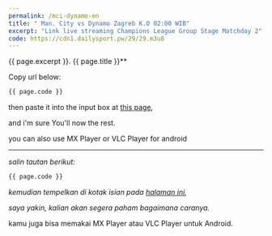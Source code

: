 ```yaml
---
permalink: /mci-dynamo-en
title: " Man. City vs Dynamo Zagreb K.O 02:00 WIB"  
excerpt: "Link live streaming Champions League Group Stage Matchday 2"
code: https://cdn1.dailysport.pw/29/29.m3u8
---
```

{{ page.excerpt }}. {{ page.title }}**

Copy url below:

```html
{{ page.code }}
```

then paste it into the input box at [this page](https://mi.knoacc.org/online-m3u8-player),

and i'm sure You'll now the rest.

you can also use MX Player or VLC Player for android

----

_salin tautan berikut:_

```html
{{ page.code }}
```

_kemudian tempelkan di kotak isian pada [halaman ini](https://mi.knoacc.org/online-m3u8-player),_

_saya yakin, kalian akan segera paham bagaimana caranya._

kamu juga bisa memakai MX Player atau VLC Player untuk Android.

